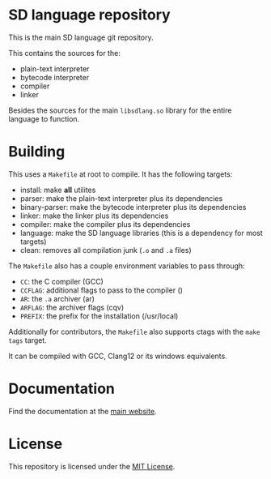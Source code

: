 # SD language repository

This is the main SD language git repository.

This contains the sources for the:

- plain-text interpreter
- bytecode interpreter
- compiler
- linker

Besides the sources for the main `libsdlang.so` library for the entire language to function.

# Building

This uses a `Makefile` at root to compile. It has the following targets:

- install: make **all** utilites
- parser: make the plain-text interpreter plus its dependencies
- binary-parser: make the bytecode interpreter plus its dependencies
- linker: make the linker plus its dependencies
- compiler: make the compiler plus its dependencies
- language: make the SD language libraries (this is a dependency for most targets)
- clean: removes all compilation junk (`.o` and `.a` files)

The `Makefile` also has a couple environment variables to pass through:

- `CC`: the C compiler (GCC)
- `CCFLAG`: additional flags to pass to the compiler ()
- `AR`: the `.a` archiver (ar)
- `ARFLAG`: the archiver flags (cqv)
- `PREFIX`: the prefix for the installation (/usr/local)

Additionally for contributors, the `Makefile` also supports ctags with the `make tags` target.

It can be compiled with GCC, Clang12 or its windows equivalents.

# Documentation

Find the documentation at the [main website](https://matthmr.github.io/sd/index.html).

# License

This repository is licensed under the [MIT License](https://opensource.org/licenses/MIT).
